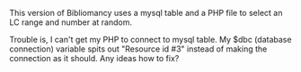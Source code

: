 This version of Bibliomancy uses a mysql table and a PHP file to select an LC range and number at random.  

Trouble is, I can't get my PHP to connect to mysql table.  My $dbc (database connection) variable spits out "Resource id #3" instead of making the connection as it should.  Any ideas how to fix?



